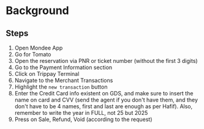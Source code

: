 # Background

## Steps

1. Open Mondee App
2. Go for Tomato
3. Open the reservation via PNR or ticket number (without the first 3 digits)
4. Go to the Payment Information section
5. Click on Trippay Terminal
6. Navigate to the Merchant Transactions
7. Highlight the `new transaction` button
8. Enter the Credit Card info existent on GDS, and make sure to insert the name on card and CVV (send the agent if you don't have them, and they don't have to be 4 names, first and last are enough as per Hafif). Also, remember to write the year in FULL, not 25 but 2025
9. Press on Sale, Refund, Void (according to the request)